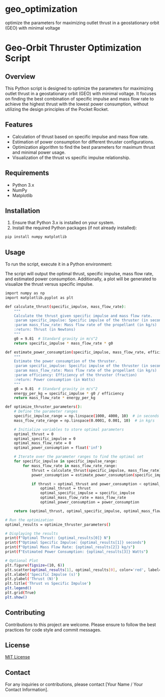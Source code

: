 # geo_optimization
optimize the parameters for maximizing outlet thrust in a geostationary orbit (GEO) with minimal voltage
# Geo-Orbit Thruster Optimization Script

## Overview
This Python script is designed to optimize the parameters for maximizing outlet thrust in a geostationary orbit (GEO) with minimal voltage. It focuses on finding the best combination of specific impulse and mass flow rate to achieve the highest thrust with the lowest power consumption, without utilizing the design principles of the Pocket Rocket.

## Features
- Calculation of thrust based on specific impulse and mass flow rate.
- Estimation of power consumption for different thruster configurations.
- Optimization algorithm to find the best parameters for maximum thrust and minimal power usage.
- Visualization of the thrust vs specific impulse relationship.

## Requirements
- Python 3.x
- NumPy
- Matplotlib

## Installation
1. Ensure that Python 3.x is installed on your system.
2. Install the required Python packages (if not already installed):
```bash
pip install numpy matplotlib
```

## Usage
To run the script, execute it in a Python environment:

The script will output the optimal thrust, specific impulse, mass flow rate, and estimated power consumption. Additionally, a plot will be generated to visualize the thrust versus specific impulse.
```bash
import numpy as np
import matplotlib.pyplot as plt

def calculate_thrust(specific_impulse, mass_flow_rate):
    """
    Calculate the thrust given specific impulse and mass flow rate.
    :param specific_impulse: Specific impulse of the thruster (in seconds)
    :param mass_flow_rate: Mass flow rate of the propellant (in kg/s)
    :return: Thrust (in Newtons)
    """
    g0 = 9.81  # Standard gravity in m/s^2
    return specific_impulse * mass_flow_rate * g0

def estimate_power_consumption(specific_impulse, mass_flow_rate, efficiency=0.5):
    """
    Estimate the power consumption of the thruster.
    :param specific_impulse: Specific impulse of the thruster (in seconds)
    :param mass_flow_rate: Mass flow rate of the propellant (in kg/s)
    :param efficiency: Efficiency of the thruster (fraction)
    :return: Power consumption (in Watts)
    """
    g0 = 9.81  # Standard gravity in m/s^2
    energy_per_kg = specific_impulse * g0 / efficiency
    return mass_flow_rate * energy_per_kg

def optimize_thruster_parameters():
    # Define the parameter ranges
    specific_impulse_range = np.linspace(1000, 4000, 10)  # in seconds
    mass_flow_rate_range = np.linspace(0.0001, 0.001, 10)  # in kg/s

    # Initialize variables to store optimal parameters
    optimal_thrust = 0
    optimal_specific_impulse = 0
    optimal_mass_flow_rate = 0
    optimal_power_consumption = float('inf')

    # Iterate over the parameter ranges to find the optimal set
    for specific_impulse in specific_impulse_range:
        for mass_flow_rate in mass_flow_rate_range:
            thrust = calculate_thrust(specific_impulse, mass_flow_rate)
            power_consumption = estimate_power_consumption(specific_impulse, mass_flow_rate)

            if thrust > optimal_thrust and power_consumption < optimal_power_consumption:
                optimal_thrust = thrust
                optimal_specific_impulse = specific_impulse
                optimal_mass_flow_rate = mass_flow_rate
                optimal_power_consumption = power_consumption

    return (optimal_thrust, optimal_specific_impulse, optimal_mass_flow_rate, optimal_power_consumption)

# Run the optimization
optimal_results = optimize_thruster_parameters()

# Displaying the results
print(f"Optimal Thrust: {optimal_results[0]} N")
print(f"Optimal Specific Impulse: {optimal_results[1]} seconds")
print(f"Optimal Mass Flow Rate: {optimal_results[2]} kg/s")
print(f"Estimated Power Consumption: {optimal_results[3]} Watts")

# Optional Plot
plt.figure(figsize=(10, 6))
plt.scatter(optimal_results[1], optimal_results[0], color='red', label='Optimal Point')
plt.xlabel('Specific Impulse (s)')
plt.ylabel('Thrust (N)')
plt.title('Thrust vs Specific Impulse')
plt.legend()
plt.grid(True)
plt.show()
```


## Contributing
Contributions to this project are welcome. Please ensure to follow the best practices for code style and commit messages.

## License
[MIT License](LICENSE)

## Contact
For any inquiries or contributions, please contact [Your Name / Your Contact Information].

